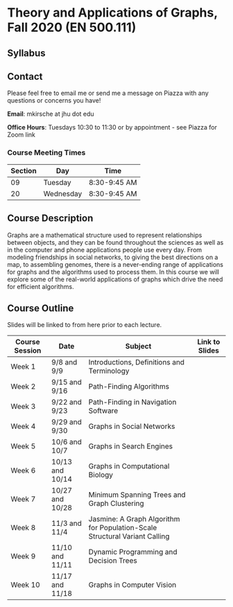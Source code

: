 # Theory and Applications of Graphs, Fall 2020 (EN 500.111)

## Syllabus

## Contact

Please feel free to email me or send me a message on Piazza with any questions or concerns you have!

**Email**: mkirsche at jhu dot edu

**Office Hours**: Tuesdays 10:30 to 11:30 or by appointment - see Piazza for Zoom link


### Course Meeting Times

| Section | Day | Time 
|---|---|---|
| 09 | Tuesday | 8:30-9:45 AM |
| 20 | Wednesday | 8:30-9:45 AM |


## Course Description

Graphs are a mathematical structure used to represent relationships between objects, and they can be found throughout the sciences as well as in the computer and phone applications people use every day.  From modeling friendships in social networks, to giving the best directions on a map, to assembling genomes, there is a never-ending range of applications for graphs and the algorithms used to process them.  In this course we will explore some of the real-world applications of graphs which drive the need for efficient algorithms.


## Course Outline

Slides will be linked to from here prior to each lecture.

| Course Session | Date | Subject | Link to Slides |
|---|---|---|---|
| Week 1 | 9/8 and 9/9 | Introductions, Definitions and Terminology | |
| Week 2 | 9/15 and 9/16 | Path-Finding Algorithms | |
| Week 3 | 9/22 and 9/23 | Path-Finding in Navigation Software  | |
| Week 4 | 9/29 and 9/30 | Graphs in Social Networks | |
| Week 5 | 10/6 and 10/7 | Graphs in Search Engines | |
| Week 6 | 10/13 and 10/14 | Graphs in Computational Biology | |
| Week 7 | 10/27 and 10/28 | Minimum Spanning Trees and Graph Clustering | |
| Week 8 | 11/3 and 11/4 | Jasmine: A Graph Algorithm for Population-Scale Structural Variant Calling | |
| Week 9 | 11/10 and 11/11 | Dynamic Programming and Decision Trees | |
| Week 10 | 11/17 and 11/18 | Graphs in Computer Vision | |
